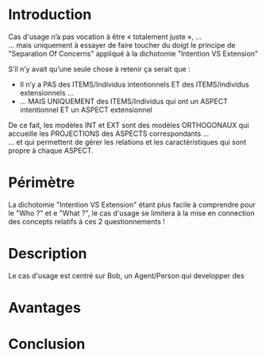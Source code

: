 Introduction
==
Cas d'usage n’a pas vocation à être « totalement juste », ...   
... mais uniquement à essayer de faire toucher du doigt le principe de "Separation Of Concerns" appliqué à la dichotomie "Intention VS Extension"

S’il n’y avait qu’une seule chose à retenir ça serait que :
* Il n’y a PAS des ITEMS/Individus intentionnels ET des ITEMS/individus extensionnels ...   
* ... MAIS UNIQUEMENT des ITEMS/Individus qui ont un ASPECT intentionnel ET un ASPECT extensionnel

De ce fait, les modèles INT et EXT sont des modèles ORTHOGONAUX qui accueille les PROJECTIONS des ASPECTS correspondants ...      
... et qui permettent de gérer les relations et les caractéristiques qui sont propre à chaque ASPECT.

Périmètre
==
La dichotomie "Intention VS Extension" étant plus facile à comprendre pour le "Who ?" et e "What ?", le cas d'usage se limitera à la mise en connection des concepts relatifs à ces 2 questionnements !

Description
==
Le cas d'usage est centré sur Bob, un Agent/Person qui developper des 

Avantages
==

Conclusion
==
